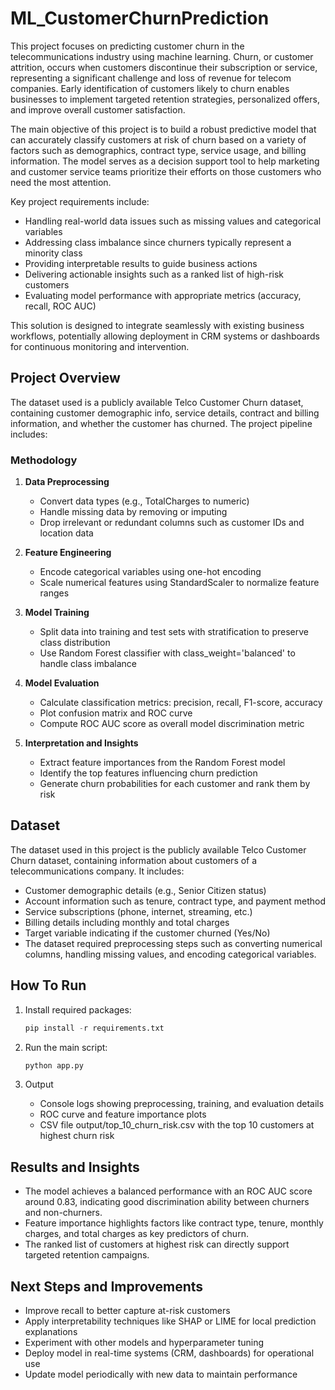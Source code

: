 # ML_CustomerChurnPrediction
This project focuses on predicting customer churn in the telecommunications industry using machine learning. Churn, or customer attrition, occurs when customers discontinue their subscription or service, representing a significant challenge and loss of revenue for telecom companies. Early identification of customers likely to churn enables businesses to implement targeted retention strategies, personalized offers, and improve overall customer satisfaction.

The main objective of this project is to build a robust predictive model that can accurately classify customers at risk of churn based on a variety of factors such as demographics, contract type, service usage, and billing information. The model serves as a decision support tool to help marketing and customer service teams prioritize their efforts on those customers who need the most attention.

Key project requirements include:
- Handling real-world data issues such as missing values and categorical variables
- Addressing class imbalance since churners typically represent a minority class
- Providing interpretable results to guide business actions
- Delivering actionable insights such as a ranked list of high-risk customers
- Evaluating model performance with appropriate metrics (accuracy, recall, ROC AUC)

This solution is designed to integrate seamlessly with existing business workflows, potentially allowing deployment in CRM systems or dashboards for continuous monitoring and intervention.

## Project Overview
The dataset used is a publicly available Telco Customer Churn dataset, containing customer demographic info, service details, contract and billing information, and whether the customer has churned. The project pipeline includes:

### Methodology
1. **Data Preprocessing**
    - Convert data types (e.g., TotalCharges to numeric)
    - Handle missing data by removing or imputing
    - Drop irrelevant or redundant columns such as customer IDs and location data

2. **Feature Engineering**
     - Encode categorical variables using one-hot encoding
     - Scale numerical features using StandardScaler to normalize feature ranges

3. **Model Training**
    - Split data into training and test sets with stratification to preserve class distribution
    - Use Random Forest classifier with class_weight='balanced' to handle class imbalance

4. **Model Evaluation**
      - Calculate classification metrics: precision, recall, F1-score, accuracy
      - Plot confusion matrix and ROC curve
      - Compute ROC AUC score as overall model discrimination metric

5. **Interpretation and Insights**
      - Extract feature importances from the Random Forest model
      - Identify the top features influencing churn prediction
      - Generate churn probabilities for each customer and rank them by risk

## Dataset
The dataset used in this project is the publicly available Telco Customer Churn dataset, containing information about customers of a telecommunications company. It includes:

- Customer demographic details (e.g., Senior Citizen status)
- Account information such as tenure, contract type, and payment method
- Service subscriptions (phone, internet, streaming, etc.)
- Billing details including monthly and total charges
- Target variable indicating if the customer churned (Yes/No)
- The dataset required preprocessing steps such as converting numerical columns, handling missing values, and encoding categorical variables.

## How To Run
1. Install required packages:
   ```python
   pip install -r requirements.txt
   ```

1. Run the main script:
   ```python
   python app.py
   ```

3. Output
   - Console logs showing preprocessing, training, and evaluation details
   - ROC curve and feature importance plots
   - CSV file output/top_10_churn_risk.csv with the top 10 customers at highest churn risk

## Results and Insights

- The model achieves a balanced performance with an ROC AUC score around 0.83, indicating good discrimination ability between churners and non-churners.
- Feature importance highlights factors like contract type, tenure, monthly charges, and total charges as key predictors of churn.
- The ranked list of customers at highest risk can directly support targeted retention campaigns.

## Next Steps and Improvements
- Improve recall to better capture at-risk customers
- Apply interpretability techniques like SHAP or LIME for local prediction explanations
- Experiment with other models and hyperparameter tuning
- Deploy model in real-time systems (CRM, dashboards) for operational use
- Update model periodically with new data to maintain performance
